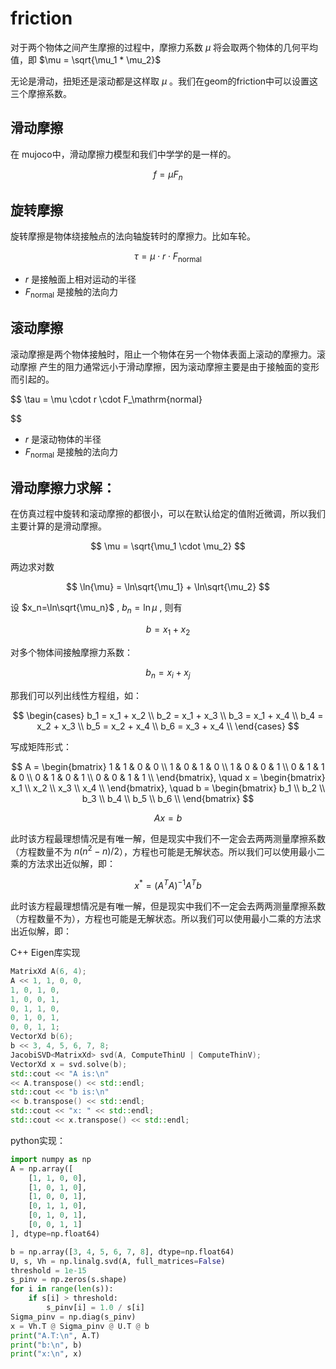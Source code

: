 # friction
对于两个物体之间产生摩擦的过程中，摩擦力系数 $\mu$ 将会取两个物体的几何平均值，即
$\mu = \sqrt{\mu_1 * \mu_2}$

无论是滑动，扭矩还是滚动都是这样取 $\mu$ 。我们在geom的friction中可以设置这三个摩擦系数。

## 滑动摩擦
在 mujoco中，滑动摩擦力模型和我们中学学的是一样的。

$$
    f = \mu F_n
$$

## 旋转摩擦
旋转摩擦是物体绕接触点的法向轴旋转时的摩擦力。比如车轮。

$$
    \tau = \mu \cdot r \cdot F_\mathrm{normal}
$$

* $r$ 是接触面上相对运动的半径
* $F_\mathrm{normal}$ 是接触的法向力

## 滚动摩擦
滚动摩擦是两个物体接触时，阻止一个物体在另一个物体表面上滚动的摩擦力。滚动摩擦
产生的阻力通常远小于滑动摩擦，因为滚动摩擦主要是由于接触面的变形而引起的。

$$
    \tau = \mu \cdot r \cdot F_\mathrm{normal}

$$
* $r$ 是滚动物体的半径
* $F_\mathrm{normal}$ 是接触的法向力

## 滑动摩擦力求解：

在仿真过程中旋转和滚动摩擦的都很小，可以在默认给定的值附近微调，所以我们主要计算的是滑动摩擦。

$$
    \mu = \sqrt{\mu_1 \cdot \mu_2}
$$

两边求对数

$$
    \ln{\mu} = \ln\sqrt{\mu_1} + \ln\sqrt{\mu_2}
$$

设 $x_n=\ln\sqrt{\mu_n}$ , $b_n=\ln\mu$ , 则有

$$
    b = x_1 + x_2
$$

对多个物体间接触摩擦力系数：

$$
    b_n = x_i + x_j
$$

那我们可以列出线性方程组，如：

$$
\begin{cases}
b_1 = x_1 + x_2 \\
b_2 = x_1 + x_3 \\
b_3 = x_1 + x_4 \\
b_4 = x_2 + x_3 \\
b_5 = x_2 + x_4 \\
b_6 = x_3 + x_4 \\
\end{cases}
$$

写成矩阵形式：

$$
A = \begin{bmatrix}
1 & 1 & 0 & 0 \\
1 & 0 & 1 & 0 \\
1 & 0 & 0 & 1 \\
0 & 1 & 1 & 0 \\
0 & 1 & 0 & 1 \\
0 & 0 & 1 & 1 \\
\end{bmatrix}, \quad
x = \begin{bmatrix}
x_1 \\ x_2 \\ x_3 \\ x_4 \\
\end{bmatrix}, \quad
b = \begin{bmatrix}
b_1 \\ b_2 \\ b_3 \\ b_4 \\ b_5 \\ b_6 \\
\end{bmatrix}
$$

$$
Ax = b
$$

此时该方程最理想情况是有唯一解，但是现实中我们不一定会去两两测量摩擦系数（方程数量不为 $n(n^2 - n)/2$），方程也可能是无解状态。所以我们可以使用最小二乘的方法求出近似解，即：

$$
x^* = (A^T A)^{-1} A^T b
$$

此时该方程最理想情况是有唯一解，但是现实中我们不一定会去两两测量摩擦系数（方程数量不为），方程也可能是无解状态。所以我们可以使用最小二乘的方法求出近似解，即：

C++ Eigen库实现

```cpp
MatrixXd A(6, 4);
A << 1, 1, 0, 0,
1, 0, 1, 0,
1, 0, 0, 1,
0, 1, 1, 0,
0, 1, 0, 1,
0, 0, 1, 1;
VectorXd b(6);
b << 3, 4, 5, 6, 7, 8;
JacobiSVD<MatrixXd> svd(A, ComputeThinU | ComputeThinV);
VectorXd x = svd.solve(b);
std::cout << "A is:\n"
<< A.transpose() << std::endl;
std::cout << "b is:\n"
<< b.transpose() << std::endl;
std::cout << "x: " << std::endl;
std::cout << x.transpose() << std::endl;
```

python实现：
```python
import numpy as np
A = np.array([
    [1, 1, 0, 0],
    [1, 0, 1, 0],
    [1, 0, 0, 1],
    [0, 1, 1, 0],
    [0, 1, 0, 1],
    [0, 0, 1, 1]
], dtype=np.float64)

b = np.array([3, 4, 5, 6, 7, 8], dtype=np.float64)
U, s, Vh = np.linalg.svd(A, full_matrices=False)
threshold = 1e-15
s_pinv = np.zeros(s.shape)
for i in range(len(s)):
    if s[i] > threshold:
        s_pinv[i] = 1.0 / s[i]
Sigma_pinv = np.diag(s_pinv)
x = Vh.T @ Sigma_pinv @ U.T @ b
print("A.T:\n", A.T)
print("b:\n", b)
print("x:\n", x)
```